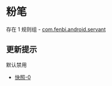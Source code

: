 # 粉笔

存在 1 规则组 - [com.fenbi.android.servant](/src/apps/com.fenbi.android.servant.ts)

## 更新提示

默认禁用

- [快照-0](https://i.gkd.li/import/12999725)
